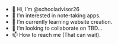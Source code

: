 - 👋 Hi, I’m @schooladvisor26
- 👀 I’m interested in note-taking apps.
- 🌱 I’m currently learning website creation.
- 💞️ I’m looking to collaborate on TBD...
- 📫 How to reach me (That can wait).

<!---
schooladvisor26/schooladvisor26 is a ✨ special ✨ repository because its `README.md` (this file) appears on your GitHub profile.
You can click the Preview link to take a look at your changes.
--->

